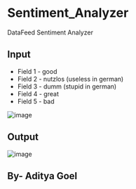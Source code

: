 # Sentiment_Analyzer
DataFeed Sentiment Analyzer

## Input
- Field 1 - good
- Field 2 - nutzlos (useless in german)
- Field 3 - dumm (stupid in german)
- Field 4 - great
- Field 5 - bad

![image](https://user-images.githubusercontent.com/67872867/222380099-feddaee9-4b8c-47ea-84cb-ab6ec099543b.png)

## Output
![image](https://user-images.githubusercontent.com/67872867/222380142-c3472eb9-9fa6-4fdb-add3-4fffcd6f7172.png)

## By- Aditya Goel
